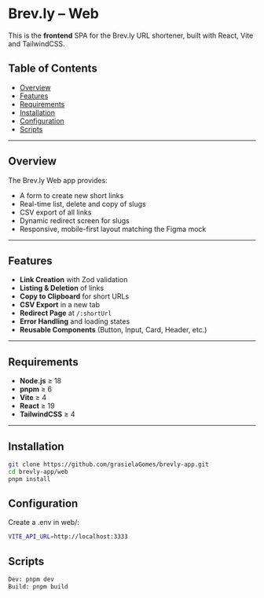 # Brev.ly – Web

This is the **frontend** SPA for the Brev.ly URL shortener, built with React, Vite and TailwindCSS.

## Table of Contents

- [Overview](#overview)
- [Features](#features)
- [Requirements](#requirements)
- [Installation](#installation)
- [Configuration](#configuration)
- [Scripts](#scripts)

---

## Overview

The Brev.ly Web app provides:

- A form to create new short links
- Real-time list, delete and copy of slugs
- CSV export of all links
- Dynamic redirect screen for slugs
- Responsive, mobile-first layout matching the Figma mock

---

## Features

- **Link Creation** with Zod validation
- **Listing & Deletion** of links
- **Copy to Clipboard** for short URLs
- **CSV Export** in a new tab
- **Redirect Page** at `/:shortUrl`
- **Error Handling** and loading states
- **Reusable Components** (Button, Input, Card, Header, etc.)

---

## Requirements

- **Node.js** ≥ 18
- **pnpm** ≥ 6
- **Vite** ≥ 4
- **React** ≥ 19
- **TailwindCSS** ≥ 4

---

## Installation

```bash
git clone https://github.com/grasielaGomes/brevly-app.git
cd brevly-app/web
pnpm install
```

## Configuration

Create a .env in web/:

```bash
VITE_API_URL=http://localhost:3333
```

## Scripts

```bash
Dev: pnpm dev
Build: pnpm build
```
